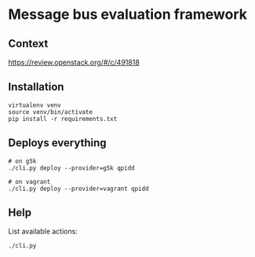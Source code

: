 # Message bus evaluation framework

## Context

https://review.openstack.org/#/c/491818

## Installation

```
virtualenv venv
source venv/bin/activate
pip install -r requirements.txt

```

## Deploys everything

```
# on g5k
./cli.py deploy --provider=g5k qpidd

# on vagrant
./cli.py deploy --provider=vagrant qpidd
```

## Help

List available actions:

```
./cli.py
```
